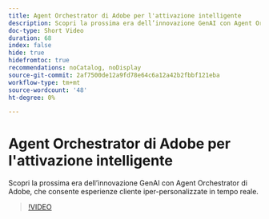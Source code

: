 ```yaml
---
title: Agent Orchestrator di Adobe per l'attivazione intelligente
description: Scopri la prossima era dell’innovazione GenAI con Agent Orchestrator di Adobe, che consente esperienze cliente iper-personalizzate in tempo reale.
doc-type: Short Video
duration: 68
index: false
hide: true
hidefromtoc: true
recommendations: noCatalog, noDisplay
source-git-commit: 2af7500de12a9fd78e64c6a12a42b2fbbf121eba
workflow-type: tm+mt
source-wordcount: '48'
ht-degree: 0%

---
```



# Agent Orchestrator di Adobe per l&#39;attivazione intelligente

Scopri la prossima era dell’innovazione GenAI con Agent Orchestrator di Adobe, che consente esperienze cliente iper-personalizzate in tempo reale.

<!-- 62_S653_3442539_67_introducing-adobes-agent-orchestrator-for-intelligent-activation -->
>[!VIDEO](https://video.tv.adobe.com/v/3458205/?learn=on&enablevpops=true)
